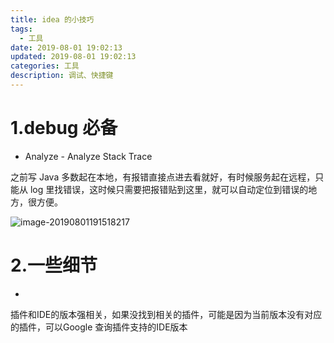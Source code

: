 ```yaml
---
title: idea 的小技巧
tags:
  - 工具
date: 2019-08-01 19:02:13
updated: 2019-08-01 19:02:13
categories: 工具
description: 调试、快捷键
---
```


<!-- more -->

# 1.debug 必备

- Analyze - Analyze Stack Trace

之前写 Java 多数起在本地，有报错直接点进去看就好，有时候服务起在远程，只能从 log 里找错误，这时候只需要把报错贴到这里，就可以自动定位到错误的地方，很方便。

![image-20190801191518217](http://ww3.sinaimg.cn/large/006tNc79ly1g5ke5q8qtwj30hk0j7js9.jpg)

# 2.一些细节

- 

插件和IDE的版本强相关，如果没找到相关的插件，可能是因为当前版本没有对应的插件，可以Google 查询插件支持的IDE版本

​	